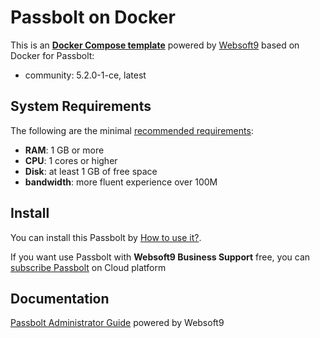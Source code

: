 # Passbolt on Docker  

This is an **[Docker Compose template](https://github.com/Websoft9/docker-library)** powered by [Websoft9](https://www.websoft9.com) based on Docker for Passbolt:


 - community:  5.2.0-1-ce, latest


## System Requirements

The following are the minimal [recommended requirements](https://github.com/passbolt/passbolt-docs):

* **RAM**: 1 GB or more
* **CPU**: 1 cores or higher
* **Disk**: at least 1 GB of free space
* **bandwidth**: more fluent experience over 100M  

## Install

You can install this Passbolt by [How to use it?](https://github.com/Websoft9/docker-library#how-to-use-it).   

If you want use Passbolt with **Websoft9 Business Support** free, you can [subscribe Passbolt](https://www.websoft9.com/apps) on Cloud platform

## Documentation

[Passbolt Administrator Guide](https://support.websoft9.com/docs/passbolt) powered by Websoft9